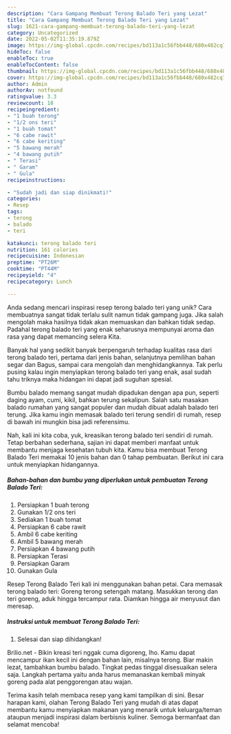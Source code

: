```yaml
---
description: "Cara Gampang Membuat Terong Balado Teri yang Lezat"
title: "Cara Gampang Membuat Terong Balado Teri yang Lezat"
slug: 1621-cara-gampang-membuat-terong-balado-teri-yang-lezat
category: Uncategorized
date: 2022-05-02T11:35:19.879Z
image: https://img-global.cpcdn.com/recipes/bd113a1c56fbb448/680x482cq70/terong-balado-teri-foto-resep-utama.jpg
hideToc: false
enableToc: true
enableTocContent: false
thumbnail: https://img-global.cpcdn.com/recipes/bd113a1c56fbb448/680x482cq70/terong-balado-teri-foto-resep-utama.jpg
cover: https://img-global.cpcdn.com/recipes/bd113a1c56fbb448/680x482cq70/terong-balado-teri-foto-resep-utama.jpg
author: Admin
authorAv: notfound
ratingvalue: 3.3
reviewcount: 18
recipeingredient:
- "1 buah terong"
- "1/2 ons teri"
- "1 buah tomat"
- "6 cabe rawit"
- "6 cabe keriting"
- "5 bawang merah"
- "4 bawang putih"
- " Terasi"
- " Garam"
- " Gula"
recipeinstructions:

- "Sudah jadi dan siap dinikmati!"
categories:
- Resep
tags:
- terong
- balado
- teri

katakunci: terong balado teri 
nutrition: 161 calories
recipecuisine: Indonesian
preptime: "PT26M"
cooktime: "PT44M"
recipeyield: "4"
recipecategory: Lunch

---
```





Anda sedang mencari inspirasi resep terong balado teri yang unik? Cara membuatnya sangat tidak terlalu sulit namun tidak gampang juga. Jika salah mengolah maka hasilnya tidak akan memuaskan dan bahkan tidak sedap. Padahal terong balado teri yang enak seharusnya mempunyai aroma dan rasa yang dapat memancing selera Kita.





Banyak hal yang sedikit banyak berpengaruh terhadap kualitas rasa dari terong balado teri, pertama dari jenis bahan, selanjutnya pemilihan bahan segar dan Bagus, sampai cara mengolah dan menghidangkannya. Tak perlu pusing kalau ingin menyiapkan terong balado teri yang enak,      asal sudah tahu triknya maka hidangan ini dapat jadi suguhan spesial.














Bumbu balado memang sangat mudah dipadukan dengan apa pun, seperti daging ayam, cumi, kikil, bahkan terung sekalipun. Salah satu masakan balado rumahan yang sangat populer dan mudah dibuat adalah balado teri terung. Jika kamu ingin memasak balado teri terung sendiri di rumah, resep di bawah ini mungkin bisa jadi referensimu.






Nah, kali ini kita coba, yuk, kreasikan terong balado teri sendiri di rumah. Tetap berbahan sederhana, sajian ini dapat memberi manfaat untuk membantu menjaga kesehatan tubuh kita. Kamu bisa membuat Terong Balado Teri memakai 10 jenis bahan dan 0 tahap pembuatan. Berikut ini cara untuk menyiapkan hidangannya.

<!--inarticleads1-->

##### Bahan-bahan dan bumbu yang diperlukan untuk pembuatan Terong Balado Teri:

1. Persiapkan 1 buah terong
1. Gunakan 1/2 ons teri
1. Sediakan 1 buah tomat
1. Persiapkan 6 cabe rawit
1. Ambil 6 cabe keriting
1. Ambil 5 bawang merah
1. Persiapkan 4 bawang putih
1. Persiapkan  Terasi
1. Persiapkan  Garam
1. Gunakan  Gula


Resep Terong Balado Teri kali ini menggunakan bahan petai. Cara memasak terong balado teri: Goreng terong setengah matang. Masukkan terong dan teri goreng, aduk hingga tercampur rata. Diamkan hingga air menyusut dan meresap. 

<!--inarticleads2-->

##### Instruksi untuk membuat Terong Balado Teri:


1. Selesai dan siap dihidangkan!

Brilio.net - Bikin kreasi teri nggak cuma digoreng, lho. Kamu dapat mencampur ikan kecil ini dengan bahan lain, misalnya terong. Biar makin lezat, tambahkan bumbu balado. Tingkat pedas tinggal disesuaikan selera saja. Langkah pertama yaitu anda harus memanaskan kembali minyak goreng pada alat penggorengan atau wajan. 

Terima kasih telah membaca resep yang kami tampilkan di sini. Besar harapan kami, olahan Terong Balado Teri yang mudah di atas dapat membantu kamu menyiapkan makanan yang menarik untuk keluarga/teman ataupun menjadi inspirasi dalam berbisnis kuliner. Semoga bermanfaat dan selamat mencoba!
